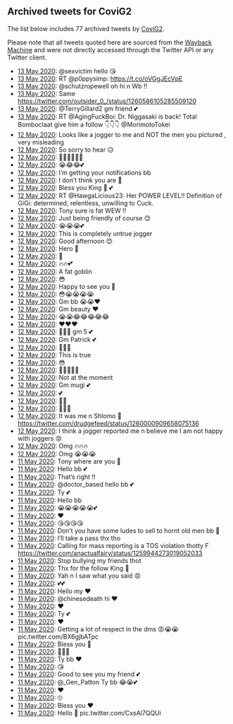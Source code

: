 ## Archived tweets for CoviG2

The list below includes 77 archived tweets by
[CoviG2](https://twitter.com/CoviG2).

Please note that all tweets quoted here are sourced from the
[Wayback Machine](https://web.archive.org) and were not directly accessed through the Twitter API or
any Twitter client.

* [13 May 2020](https://web.archive.org/web/20200514024005/https://twitter.com/CoviG2/status/1260690685000384523): @sexvictim  hello 😘 <!--1260690685000384523-->
* [13 May 2020](https://web.archive.org/web/20200513194308/https://twitter.com/CoviG2/status/1260656846215327744): RT @p0ppysimp: https://t.co/oVGgJEcVpE <!--1260656846215327744-->
* [13 May 2020](https://web.archive.org/web/20200514094658/https://twitter.com/CoviG2/status/1260652382284705794): @schutzropewell  oh hi n Wb !! <!--1260652382284705794-->
* [13 May 2020](https://web.archive.org/web/20200513161213/https://twitter.com/CoviG2/status/1260588853108367365): Same https://twitter.com/outsider_0_/status/1260586105285509120 <!--1260588853108367365-->
* [13 May 2020](https://web.archive.org/web/20200514080048/https://twitter.com/CoviG2/status/1260555161015115776): @TerryGillard2  gm friend 💕 <!--1260555161015115776-->
* [13 May 2020](https://web.archive.org/web/20200513001045/https://twitter.com/CoviG2/status/1260361806259896320): RT @AgingFuckBoi: Dr. Niggasaki is back!  Total Bomboclaat give him a follow  👇👇👇 @MorimotoTokei <!--1260361806259896320-->
* [12 May 2020](https://web.archive.org/web/20200513120131/https://twitter.com/CoviG2/status/1260349957321572353): Looks like a jogger to me and NOT the men you pictured , very misleading <!--1260349957321572353-->
* [12 May 2020](https://web.archive.org/web/20200514090512/https://twitter.com/CoviG2/status/1260349016115724289): So sorry to hear 😥 <!--1260349016115724289-->
* [12 May 2020](https://web.archive.org/web/20200513003208/https://twitter.com/CoviG2/status/1260337279840727040): 👀👀😭😭😭💕 <!--1260337279840727040-->
* [12 May 2020](https://web.archive.org/web/20200513102452/https://twitter.com/CoviG2/status/1260331561972531200): 😭😂😂💕 <!--1260331561972531200-->
* [12 May 2020](https://web.archive.org/web/20200512215255/https://twitter.com/CoviG2/status/1260322274579820544): I’m getting your notifications bb <!--1260322727967293440-->
* [12 May 2020](https://web.archive.org/web/20200512215255/https://twitter.com/CoviG2/status/1260322274579820544): I don’t think you are 🤫 <!--1260322274579820544-->
* [12 May 2020](https://web.archive.org/web/20200513211548/https://twitter.com/CoviG2/status/1260294812277899271): Bless you King 👑 💕 <!--1260294812277899271-->
* [12 May 2020](https://web.archive.org/web/20200512194403/https://twitter.com/CoviG2/status/1260294689007288325): RT @HawgaLicious23: Her POWER LEVEL!! Definition of GiGi:  determined, relentless, unwilling to Cuck. <!--1260294689007288325-->
* [12 May 2020](https://web.archive.org/web/20200513000701/https://twitter.com/CoviG2/status/1260291681435496448): Tony sure is fat WEW !! <!--1260291681435496448-->
* [12 May 2020](https://web.archive.org/web/20200514042729/https://twitter.com/CoviG2/status/1260269938654294016): Just being friendly of course 😊 <!--1260277616885579782-->
* [12 May 2020](https://web.archive.org/web/20200514093021/https://twitter.com/CoviG2/status/1260272842182098944): 😭😭😭💕 <!--1260272842182098944-->
* [12 May 2020](https://web.archive.org/web/20200513062015/https://twitter.com/CoviG2/status/1260271688903725056): This is completely untrue jogger <!--1260271688903725056-->
* [12 May 2020](https://web.archive.org/web/20200514042729/https://twitter.com/CoviG2/status/1260269938654294016): Good afternoon 😊 <!--1260269938654294016-->
* [12 May 2020](https://web.archive.org/web/20200513123539/https://twitter.com/CoviG2/status/1260266005990957057): Hero 👑 <!--1260266005990957057-->
* [12 May 2020](https://web.archive.org/web/20200514011307/https://twitter.com/CoviG2/status/1260251707679924227): 👑 <!--1260251707679924227-->
* [12 May 2020](https://web.archive.org/web/20200513132539/https://twitter.com/CoviG2/status/1260250652044931073): 🔥🔥💕 <!--1260250652044931073-->
* [12 May 2020](https://web.archive.org/web/20200513003759/https://twitter.com/CoviG2/status/1260246539676594176): A fat goblin <!--1260246539676594176-->
* [12 May 2020](https://web.archive.org/web/20200514034634/https://twitter.com/CoviG2/status/1260238084215410691): 😳 <!--1260238084215410691-->
* [12 May 2020](https://web.archive.org/web/20200514014118/https://twitter.com/CoviG2/status/1260216570909003778): Happy to see you 🤗 <!--1260216570909003778-->
* [12 May 2020](https://web.archive.org/web/20200512173521/https://twitter.com/CoviG2/status/1260215333169836033): 😳😭😭😭😭 <!--1260215333169836033-->
* [12 May 2020](https://web.archive.org/web/20200513212256/https://twitter.com/CoviG2/status/1260214995591270402): Gm bb 😭😭❤️ <!--1260214995591270402-->
* [12 May 2020](https://web.archive.org/web/20200513125027/https://twitter.com/CoviG2/status/1260214879660773377): Gm beauty ❤️ <!--1260214879660773377-->
* [12 May 2020](https://web.archive.org/web/20200512202429/https://twitter.com/CoviG2/status/1260202936812081153): 😭😭😂😂😂😂😂 <!--1260202936812081153-->
* [12 May 2020](https://web.archive.org/web/20200513051257/https://twitter.com/CoviG2/status/1260199371855052801): ❤️❤️❤️ <!--1260199371855052801-->
* [12 May 2020](https://web.archive.org/web/20200512193150/https://twitter.com/CoviG2/status/1260198773457915909): 👀👀👀 gm 5 💕 <!--1260198773457915909-->
* [12 May 2020](https://web.archive.org/web/20200514060659/https://twitter.com/CoviG2/status/1260197531839053825): Gm Patrick 💕 <!--1260197531839053825-->
* [12 May 2020](https://web.archive.org/web/20200513151455/https://twitter.com/CoviG2/status/1260195781233070080): 👀👀👀 <!--1260195781233070080-->
* [12 May 2020](https://web.archive.org/web/20200514045501/https://twitter.com/CoviG2/status/1260191671687483393): This is true <!--1260191671687483393-->
* [12 May 2020](https://web.archive.org/web/20200513154754/https://twitter.com/CoviG2/status/1260190707760889858): 😳 <!--1260190707760889858-->
* [12 May 2020](https://web.archive.org/web/20200512195222/https://twitter.com/CoviG2/status/1260182277172203520): 👀👀👀👀👀 <!--1260182277172203520-->
* [12 May 2020](https://web.archive.org/web/20200513023323/https://twitter.com/CoviG2/status/1260182163011534851): Not at the moment <!--1260182163011534851-->
* [12 May 2020](https://web.archive.org/web/20200513161010/https://twitter.com/CoviG2/status/1260181919897194496): Gm mugi 💕 <!--1260181919897194496-->
* [12 May 2020](https://web.archive.org/web/20200512202119/https://twitter.com/CoviG2/status/1260181805279383552): 💕 <!--1260181805279383552-->
* [12 May 2020](https://web.archive.org/web/20200513135305/https://twitter.com/CoviG2/status/1260006155973263366): 👀👀 <!--1260006155973263366-->
* [12 May 2020](https://web.archive.org/web/20200512185903/https://twitter.com/CoviG2/status/1260004132896804865): 👀👀👀 <!--1260004132896804865-->
* [12 May 2020](https://web.archive.org/web/20200514034254/https://twitter.com/CoviG2/status/1260002511940923393): It was me n Shlomo 🤫 https://twitter.com/drudgefeed/status/1260000909658075136 <!--1260002511940923393-->
* [12 May 2020](https://web.archive.org/web/20200512064028/https://twitter.com/CoviG2/status/1260000873108955137): I think a jogger reported me n believe me I am not happy with joggers 😡 <!--1260000873108955137-->
* [12 May 2020](https://web.archive.org/web/20200512181103/https://twitter.com/CoviG2/status/1259997753922510851): Omg 🔥🔥🔥 <!--1259997753922510851-->
* [12 May 2020](https://web.archive.org/web/20200513023519/https://twitter.com/CoviG2/status/1259997046175604736): Omg 😭😭😭 <!--1259997046175604736-->
* [11 May 2020](https://web.archive.org/web/20200514054831/https://twitter.com/CoviG2/status/1259996662098997248): Tony where are you 🤫 <!--1259996662098997248-->
* [11 May 2020](https://web.archive.org/web/20200512024556/https://twitter.com/CoviG2/status/1259995980226859009): Hello bb 💕 <!--1259995980226859009-->
* [11 May 2020](https://web.archive.org/web/20200512101751/https://twitter.com/CoviG2/status/1259993994307797002): That’s right !! <!--1259993994307797002-->
* [11 May 2020](https://web.archive.org/web/20200512122859/https://twitter.com/CoviG2/status/1259992183467380736): @doctor_based  hello bb 💕 <!--1259992183467380736-->
* [11 May 2020](https://web.archive.org/web/20200513132513/https://twitter.com/CoviG2/status/1259990523324051456): Ty 💕 <!--1259990523324051456-->
* [11 May 2020](https://web.archive.org/web/20200512134522/https://twitter.com/CoviG2/status/1259990461646766081): Hello bb <!--1259990461646766081-->
* [11 May 2020](https://web.archive.org/web/20200512145726/https://twitter.com/CoviG2/status/1259990339278065666): 😭😭😭😭😭💕 <!--1259990339278065666-->
* [11 May 2020](https://web.archive.org/web/20200513123459/https://twitter.com/CoviG2/status/1259960708374159360): ❤️ <!--1259960708374159360-->
* [11 May 2020](https://web.archive.org/web/20200512181652/https://twitter.com/CoviG2/status/1259958176079843328): 😘😘😘😘 <!--1259958176079843328-->
* [11 May 2020](https://web.archive.org/web/20200511225955/https://twitter.com/CoviG2/status/1259955335302955008): Don’t you have some ludes to sell to hornt old men bb 🤫 <!--1259956498068897792-->
* [11 May 2020](https://web.archive.org/web/20200512180244/https://twitter.com/CoviG2/status/1259954585680130049): I’ll take a pass thx tho <!--1259955532871458817-->
* [11 May 2020](https://web.archive.org/web/20200511225955/https://twitter.com/CoviG2/status/1259955335302955008): Calling for mass reporting is a TOS violation thotty F  https://twitter.com/anactualfairy/status/1259944273019052033 <!--1259955335302955008-->
* [11 May 2020](https://web.archive.org/web/20200512180244/https://twitter.com/CoviG2/status/1259954585680130049): Stop bullying my friends thot <!--1259954585680130049-->
* [11 May 2020](https://web.archive.org/web/20200512124649/https://twitter.com/CoviG2/status/1259951390677499904): Thx for the follow King 👑 <!--1259951390677499904-->
* [11 May 2020](https://web.archive.org/web/20200512161551/https://twitter.com/CoviG2/status/1259950878989131777): Yah n I saw what you said 😡 <!--1259950878989131777-->
* [11 May 2020](https://web.archive.org/web/20200511224515/https://twitter.com/CoviG2/status/1259916197749022722): 💕💕 <!--1259916197749022722-->
* [11 May 2020](https://web.archive.org/web/20200512001034/https://twitter.com/CoviG2/status/1259915272896630784): Hello my ❤️ <!--1259915272896630784-->
* [11 May 2020](https://web.archive.org/web/20200514034609/https://twitter.com/CoviG2/status/1259910058403598342): @chinesedeath  hi ❤️ <!--1259910058403598342-->
* [11 May 2020](https://web.archive.org/web/20200512055649/https://twitter.com/CoviG2/status/1259909743021371392): ❤️ <!--1259909743021371392-->
* [11 May 2020](https://web.archive.org/web/20200512142015/https://twitter.com/CoviG2/status/1259909681356705792): Ty 💕 <!--1259909681356705792-->
* [11 May 2020](https://web.archive.org/web/20200513203858/https://twitter.com/CoviG2/status/1259898731857612801): ❤️ <!--1259898731857612801-->
* [11 May 2020](https://web.archive.org/web/20200511202101/https://twitter.com/CoviG2/status/1259896531391479809): Getting a lot of respect in the dms 😡😭😭 pic.twitter.com/BX6gjbATpc <!--1259896531391479809-->
* [11 May 2020](https://web.archive.org/web/20200511172507/https://twitter.com/CoviG2/status/1259894652125294593): Bless you 🙏 <!--1259894652125294593-->
* [11 May 2020](https://web.archive.org/web/20200512043754/https://twitter.com/CoviG2/status/1259894573486112771): 🤗🤗😶 <!--1259894573486112771-->
* [11 May 2020](https://web.archive.org/web/20200512033110/https://twitter.com/CoviG2/status/1259894263174791171): Ty bb ❤️ <!--1259894263174791171-->
* [11 May 2020](https://web.archive.org/web/20200513050208/https://twitter.com/CoviG2/status/1259894208523046912): 😘 <!--1259894208523046912-->
* [11 May 2020](https://web.archive.org/web/20200512235931/https://twitter.com/CoviG2/status/1259872672776884224): Good to see you my friend 💕 <!--1259894163887263745-->
* [11 May 2020](https://web.archive.org/web/20200511155621/https://twitter.com/CoviG2/status/1259874998585606146): @_Gen_Patton Ty bb 😂😭💕 <!--1259874998585606146-->
* [11 May 2020](https://web.archive.org/web/20200511215129/https://twitter.com/CoviG2/status/1259874890057908224): ❤️ <!--1259874890057908224-->
* [11 May 2020](https://web.archive.org/web/20200513044747/https://twitter.com/CoviG2/status/1259873909178056705): 🙄 <!--1259873909178056705-->
* [11 May 2020](https://web.archive.org/web/20200513062425/https://twitter.com/CoviG2/status/1259873842081693699): Bless you ❤️ <!--1259873842081693699-->
* [11 May 2020](https://web.archive.org/web/20200512235931/https://twitter.com/CoviG2/status/1259872672776884224): Hello 🤫 pic.twitter.com/CxsAl7QQUi <!--1259872672776884224-->
